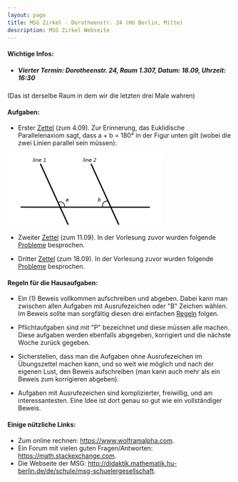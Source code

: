 ```yaml
---
layout: page
title: MSG Zirkel - Dorotheenstr. 24 (HU Berlin, Mitte)
description: MSG Zirkel Webseite 
---
```



#### Wichtige Infos: 

 - ##### Vierter Termin: Dorotheenstr. 24, Raum 1.307, Datum: 18.09, Uhrzeit: 16:30 

(Das ist derselbe Raum in dem wir die letzten drei Male wahren) 

#### Aufgaben:

 - Erster <a href="../aufgaben/Aufgabe_1.pdf">Zettel</a> (zum 4.09). Zur
   Erinnerung, das Euklidische Parallelenaxiom sagt, dass a + b = 180° in der
Figur unten gilt (wobei die zwei Linien parallel sein müssen): 
<img src="Parallel_Postulate.png" alt="Parallelenaxiom">

 - Zweiter <a href="../aufgaben/Aufgabe_2_2.pdf">Zettel</a> (zum 11.09). In der
   Vorlesung zuvor wurden folgende <a href="../aufgaben/Aufgabe_2_1.pdf">Probleme</a> besprochen.

 - Dritter <a href="../aufgaben/Aufgabe_3_2.pdf">Zettel</a> (zum 18.09). In der
   Vorlesung zuvor wurden folgende <a href="../aufgaben/Aufgabe_3_1.pdf">Probleme</a> besprochen.


#### Regeln für die Hausaufgaben:

 - Ein (1) Beweis vollkommen aufschreiben und abgeben. Dabei kann man zwischen allen Aufgaben mit 
   Ausrufezeichen oder "B" Zeichen wählen. Im Beweis sollte man sorgfältig diesen drei einfachen <a href="../Mantra.pdf">Regeln</a> folgen.

 - Pflichtaufgaben sind mit "P" bezeichnet und diese müssen alle machen. Diese
   aufgaben werden ebenfalls abgegeben, korrigiert und die nächste Woche
   zurück gegeben. 

 - Sicherstellen, dass man die Aufgaben ohne Ausrufezeichen im Übungszettel 
   machen kann, und so weit wie möglich und nach der eigenen Lust, den Beweis
   aufschreiben (man kann auch mehr als ein Beweis zum korrigieren abgeben).

 - Aufgaben mit Ausrufezeichen sind komplizierter, freiwillig, und am interessantesten.
   Eine Idee ist dort genau so gut wie ein vollständiger Beweis.

#### Einige nützliche Links:

 - Zum online rechnen: <https://www.wolframalpha.com>.
 - Ein Forum mit vielen guten Fragen/Antworten: <https://math.stackexchange.com>.
 - Die Webseite der MSG: <http://didaktik.mathematik.hu-berlin.de/de/schule/msg-schuelergesellschaft>.

<!-- Note: this is how to write a comment in HTML. Everything in here won't show up on your webpage.-->

<!--
To increase the size of the title, use fewer # in front of the paper title.
To decrease the size of the title, use more #. 
To remove the italics, remove the * before and after the description
To remove the underline from the title, remove the <u> tags (<u> and </u>)
-->
